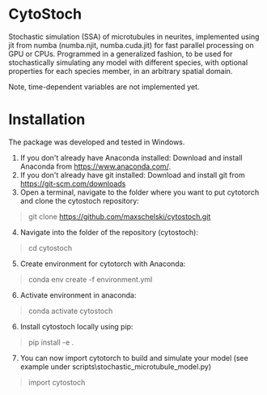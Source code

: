 # CytoStoch
Stochastic simulation (SSA) of microtubules in neurites, implemented using jit from numba (numba.njit, numba.cuda.jit) for fast parallel processing on GPU or CPUs. 
Programmed in a generalized fashion, to be used for stochastically simulating any model with different species, with optional properties for each species member, in an arbitrary spatial domain. 

Note, time-dependent variables are not implemented yet.

# Installation

The package was developed and tested in Windows.
<br/>
1. If you don't already have Anaconda installed: Download and install Anaconda from https://www.anaconda.com/.
2. If you don't already have git installed: Download and install git from https://git-scm.com/downloads
3. Open a terminal, navigate to the folder where you want to put cytotorch and clone the cytostoch repository:
> git clone https://github.com/maxschelski/cytostoch.git
4. Navigate into the folder of the repository (cytostoch):
> cd cytostoch
5. Create environment for cytotorch with Anaconda:
> conda env create -f environment.yml
6. Activate environment in anaconda:
> conda activate cytostoch
6. Install cytostoch locally using pip:
> pip install -e .
7. You can now import cytotorch to build and simulate your model (see example under scripts\stochastic_microtubule_model.py)
> import cytostoch
